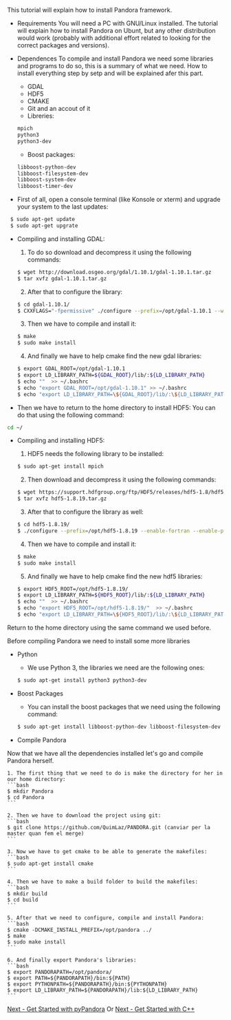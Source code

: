 
This tutorial will explain how to install Pandora framework.

- Requirements
You will need a PC with GNU/Linux installed. The tutorial will explain how to install Pandora on Ubunt, but any other distribution would work (probably with additional effort related to looking for the correct packages and versions).

- Dependences
To compile and install Pandora we need some libraries and programs to do so, this is a summary of what we need. How to install everything step by setp and will be explained afer this part.
	
	* GDAL
	* HDF5
	* CMAKE
	* Git and an accout of it
	* Libreries:
	```bash
	mpich
	python3 
	python3-dev
	```
	* Boost packages:
	```bash
	libboost-python-dev 
	libboost-filesystem-dev 
	libboost-system-dev 
	libboost-timer-dev
	```


- First of all, open a console terminal (like Konsole or xterm) and upgrade your system to the last updates:
```bash
 $ sudo apt-get update
 $ sudo apt-get upgrate
```

- Compiling and installing GDAL:
	1. To do so download and decompress it using the following commands:
	```bash
	$ wget http://download.osgeo.org/gdal/1.10.1/gdal-1.10.1.tar.gz
	$ tar xvfz gdal-1.10.1.tar.gz
	```

	2. After that to configure the library:
	```bash
	$ cd gdal-1.10.1/
	$ CXXFLAGS="-fpermissive" ./configure --prefix=/opt/gdal-1.10.1 --with-pcraster=internal --with-png=internal --with-libtiff=internal --with-geotiff=internal --with-jpeg=internal --with-gif=internal --with-netcdf=no --enable-debug
	```

	3. Then we have to compile and install it:
	```bash
	$ make
	$ sudo make install
	```

	4. And finally we have to help cmake find the new gdal libraries:
	```bash
	$ export GDAL_ROOT=/opt/gdal-1.10.1
	$ export LD_LIBRARY_PATH=${GDAL_ROOT}/lib/:${LD_LIBRARY_PATH}
	$ echo ""  >> ~/.bashrc
	$ echo "export GDAL_ROOT=/opt/gdal-1.10.1" >> ~/.bashrc	
	$ echo "export LD_LIBRARY_PATH=\${GDAL_ROOT}/lib/:\${LD_LIBRARY_PATH}" >> ~/.bashrc
	```
	
- Then we have to return to the home directory to install HDF5:
You can do that using the following command:
```bash
cd ~/
```

- Compiling and installing HDF5:
	1. HDF5 needs the following library to be installed:
	```bash
	$ sudo apt-get install mpich
	```
	2. Then download and decompress it using the following commands:
	```bash
	$ wget https://support.hdfgroup.org/ftp/HDF5/releases/hdf5-1.8/hdf5-1.8.19/src/hdf5-1.8.19.tar.gz	
	$ tar xvfz hdf5-1.8.19.tar.gz
	```

	3. After that to configure the library as well:
	```bash
	$ cd hdf5-1.8.19/
	$ ./configure --prefix=/opt/hdf5-1.8.19 --enable-fortran --enable-parallel --enable-debug=all	
	```

	4. Then we have to compile and install it:
	```bash
	$ make
	$ sudo make install
	```

	5. And finally we have to help cmake find the new hdf5 libraries:
	```bash
	$ export HDF5_ROOT=/opt/hdf5-1.8.19/
	$ export LD_LIBRARY_PATH=${HDF5_ROOT}/lib/:${LD_LIBRARY_PATH}
	$ echo ""  >> ~/.bashrc
	$ echo "export HDF5_ROOT=/opt/hdf5-1.8.19/"  >> ~/.bashrc
	$ echo "export LD_LIBRARY_PATH=\${HDF5_ROOT}/lib/:\${LD_LIBRARY_PATH}" >> ~/.bashrc
	```

Return to the home directory using the same command we used before.

Before compiling Pandora we need to install some more libraries

- Python
	* We use Python 3, the libraries we need are the following ones:
	```bash
	$ sudo apt-get install python3 python3-dev
	```

- Boost Packages
	* You can install the boost packages that we need using the following command:
	```bash
	$ sudo apt-get install libboost-python-dev libboost-filesystem-dev libboost-system-dev libboost-timer-dev
	```

- Compile Pandora

Now that we have all the dependencies installed let's go and compile Pandora herself.

	1. The first thing that we need to do is make the directory for her in our home directory:
	```bash
	$ mkdir Pandora
	$ cd Pandora
	```
	
	2. Then we have to download the project using git:
	```bash
	$ git clone https://github.com/QuimLaz/PANDORA.git (canviar per la master quan fem el merge)
	```

	3. Now we have to get cmake to be able to generate the makefiles:
	```bash
	$ sudo apt-get install cmake
	```
	
	4. Then we have to make a build folder to build the makefiles:
	```bash
	$ mkdir build
	$ cd build
	```
	
	5. After that we need to configure, compile and install Pandora:
	```bash
	$ cmake -DCMAKE_INSTALL_PREFIX=/opt/pandora ../
	$ make
	$ sudo make install
	```
	
	6. And finally export Pandora's libraries:
	```bash
	$ export PANDORAPATH=/opt/pandora/
	$ export PATH=${PANDORAPATH}/bin:${PATH}
	$ export PYTHONPATH=${PANDORAPATH}/bin:${PYTHONPATH}
	$ export LD_LIBRARY_PATH=${PANDORAPATH}/lib:${LD_LIBRARY_PATH}
	```

        
[Next - Get Started with pyPandora](01_getting_started_pyPandora.md)
Or [Next - Get Started with C++](02_getting_started_pandora.md)
